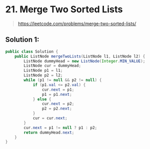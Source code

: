 # 21. Merge Two Sorted Lists
> https://leetcode.com/problems/merge-two-sorted-lists/

## Solution 1:
```java
public class Solution {
    public ListNode mergeTwoLists(ListNode l1, ListNode l2) {
        ListNode dummyHead = new ListNode(Integer.MIN_VALUE);
        ListNode cur = dummyHead;
        ListNode p1 = l1;
        ListNode p2 = l2;
        while (p1 != null && p2 != null) {
            if (p1.val <= p2.val) {
                cur.next = p1;
                p1 = p1.next;
            } else {
                cur.next = p2;
                p2 = p2.next;
            }
            cur = cur.next;
        }
        cur.next = p1 != null ? p1 : p2;
        return dummyHead.next;
    }
}
```
